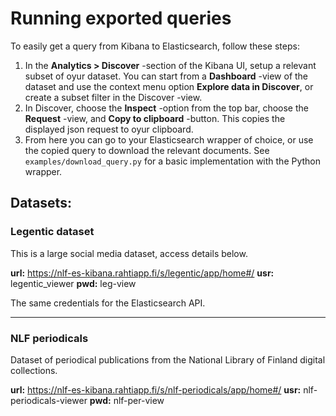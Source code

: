 # Running exported queries

To easily get a query from Kibana to Elasticsearch, follow these steps:

1. In the **Analytics > Discover** -section of the Kibana UI, setup a relevant subset of oyur dataset. You can start from a **Dashboard** -view of the dataset and use the context menu option **Explore data in Discover**, or create a subset filter in the Discover -view.
2. In Discover, choose the **Inspect** -option from the top bar, choose the **Request** -view, and **Copy to clipboard** -button. This copies the displayed json request to oyur clipboard.
3. From here you can go to your Elasticsearch wrapper of choice, or use the copied query to download the relevant documents. See `examples/download_query.py` for a basic implementation with the Python wrapper.

## Datasets:

### Legentic dataset

This is a large social media dataset, access details below.

**url:** https://nlf-es-kibana.rahtiapp.fi/s/legentic/app/home#/
**usr:** legentic_viewer
**pwd:** leg-view

The same credentials for the Elasticsearch API.

---

### NLF periodicals

Dataset of periodical publications from the National Library of Finland digital collections.

**url:** https://nlf-es-kibana.rahtiapp.fi/s/nlf-periodicals/app/home#/
**usr:** nlf-periodicals-viewer
**pwd:** nlf-per-view
